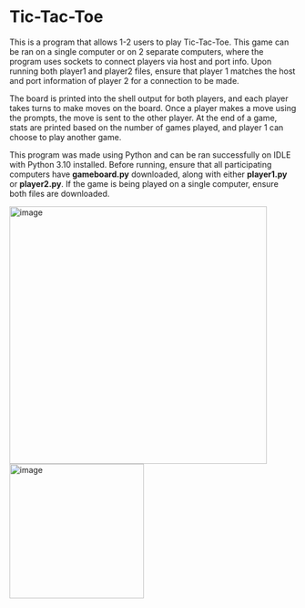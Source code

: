 # Tic-Tac-Toe

This is a program that allows 1-2 users to play Tic-Tac-Toe. This game can be ran on a single computer or on 2 separate computers, where the program uses sockets to connect players via host and port info. Upon running both player1 and player2 files, ensure that player 1 matches the host and port information of player 2 for a connection to be made. 

The board is printed into the shell output for both players, and each player takes turns to make moves on the board. Once a player makes a move using the prompts, the move is sent to the other player. At the end of a game, stats are printed based on the number of games played, and player 1 can choose to play another game.

This program was made using Python and can be ran successfully on IDLE with Python 3.10 installed. Before running, ensure that all participating computers have **gameboard.py** downloaded, along with either **player1.py** or **player2.py**. If the game is being played on a single computer, ensure both files are downloaded.

<img width="452" alt="image" src="https://github.com/kmiyasaki/Tic-Tac-Toe/assets/147449572/b833ec39-409c-48ce-af27-a135f2275e99">

<img width="236" alt="image" src="https://github.com/kmiyasaki/Tic-Tac-Toe/assets/147449572/a9c96165-adb7-421f-a52b-abea07850ac0">
